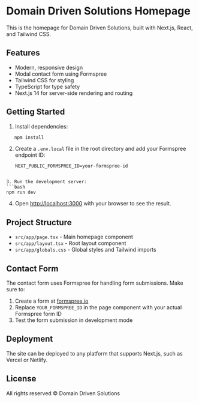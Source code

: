 # Domain Driven Solutions Homepage

This is the homepage for Domain Driven Solutions, built with Next.js, React, and Tailwind CSS.

## Features

- Modern, responsive design
- Modal contact form using Formspree
- Tailwind CSS for styling
- TypeScript for type safety
- Next.js 14 for server-side rendering and routing

## Getting Started

1. Install dependencies:
```bash
   npm install
```

2. Create a `.env.local` file in the root directory and add your Formspree endpoint ID:
   ```
   NEXT_PUBLIC_FORMSPREE_ID=your-formspree-id
```

3. Run the development server:
```bash
npm run dev
```

4. Open [http://localhost:3000](http://localhost:3000) with your browser to see the result.

## Project Structure

- `src/app/page.tsx` - Main homepage component
- `src/app/layout.tsx` - Root layout component
- `src/app/globals.css` - Global styles and Tailwind imports

## Contact Form

The contact form uses Formspree for handling form submissions. Make sure to:
1. Create a form at [formspree.io](https://formspree.io)
2. Replace `YOUR_FORMSPREE_ID` in the page component with your actual Formspree form ID
3. Test the form submission in development mode

## Deployment

The site can be deployed to any platform that supports Next.js, such as Vercel or Netlify.

## License

All rights reserved © Domain Driven Solutions 